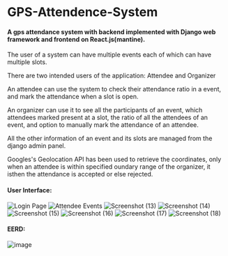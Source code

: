 # GPS-Attendence-System

#### A gps attendance system with backend implemented with Django web framework and frontend on React.js(mantine).

The user of a system can have multiple events each of which can have multiple slots.

There are two intended users of the application: Attendee and Organizer

An attendee can use the system to check their attendance ratio in a event, and mark the attendance when a slot is open.

An organizer can use it to see all the participants of an event, which attendees marked present at a slot, the ratio of all the attendees of an event, and option to manually mark the attendance of an attendee.

All the other information of an event and its slots are managed from the django admin panel.

Googles's Geolocation API has been used to retrieve the coordinates, only when an attendee is within specified oundary range of the organizer, it isthen the attendance is accepted or else rejected. 

#### User Interface:
![Login Page](https://user-images.githubusercontent.com/72091404/187738258-5cb4d9a4-7330-4938-91a4-535ca721f0d0.png)
![Attendee Events](https://user-images.githubusercontent.com/72091404/187738356-a74d81cd-7689-4387-a5a8-1db19ad28212.png)
![Screenshot (13)](https://user-images.githubusercontent.com/72091404/187738447-e3075982-377a-4854-a2e1-4cc7080a01bd.png)
![Screenshot (14)](https://user-images.githubusercontent.com/72091404/187738553-cad5b359-6e00-4820-832a-7719598e91d6.png)
![Screenshot (15)](https://user-images.githubusercontent.com/72091404/187738567-81a78347-7490-488c-b283-b680d3644f11.png)
![Screenshot (16)](https://user-images.githubusercontent.com/72091404/187738583-1029b1da-49e4-4d0e-929f-e52523622573.png)
![Screenshot (17)](https://user-images.githubusercontent.com/72091404/187738598-07cee87d-3051-45fa-8341-cf7e3c138ff9.png)
![Screenshot (18)](https://user-images.githubusercontent.com/72091404/187738617-ecfcd3d3-a20d-497d-ac02-c3bba0a7ec60.png)

#### EERD:
![image](https://user-images.githubusercontent.com/73843030/189599861-d5a9003d-e364-4232-a1b9-de17a7de6a87.png)
